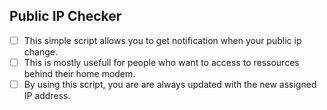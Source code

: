 ## Public IP Checker

- [ ] This simple script allows you to get notification when your public ip change.
- [ ] This is mostly usefull for people who want to access to ressources behind their home modem.
- [ ] By using this script, you are are always updated with the new assigned IP address.
